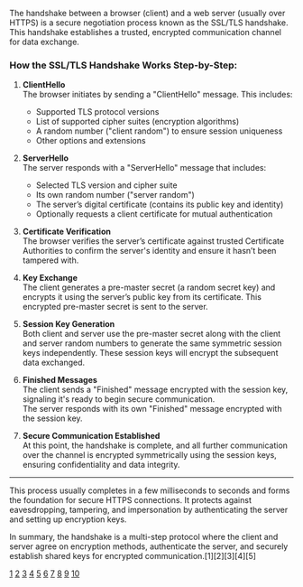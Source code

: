 The handshake between a browser (client) and a web server (usually over HTTPS) is a secure negotiation process known as the
SSL/TLS handshake. This handshake establishes a trusted, encrypted communication channel for data exchange.

### How the SSL/TLS Handshake Works Step-by-Step:

1. **ClientHello**  
   The browser initiates by sending a "ClientHello" message. This includes:

   - Supported TLS protocol versions
   - List of supported cipher suites (encryption algorithms)
   - A random number ("client random") to ensure session uniqueness
   - Other options and extensions

2. **ServerHello**  
   The server responds with a "ServerHello" message that includes:

   - Selected TLS version and cipher suite
   - Its own random number ("server random")
   - The server’s digital certificate (contains its public key and identity)
   - Optionally requests a client certificate for mutual authentication

3. **Certificate Verification**  
   The browser verifies the server’s certificate against trusted Certificate Authorities to confirm the server's identity and
   ensure it hasn’t been tampered with.

4. **Key Exchange**  
   The client generates a pre-master secret (a random secret key) and encrypts it using the server’s public key from its
   certificate. This encrypted pre-master secret is sent to the server.

5. **Session Key Generation**  
   Both client and server use the pre-master secret along with the client and server random numbers to generate the same
   symmetric session keys independently. These session keys will encrypt the subsequent data exchanged.

6. **Finished Messages**  
   The client sends a "Finished" message encrypted with the session key, signaling it's ready to begin secure
   communication.  
   The server responds with its own "Finished" message encrypted with the session key.

7. **Secure Communication Established**  
   At this point, the handshake is complete, and all further communication over the channel is encrypted symmetrically using
   the session keys, ensuring confidentiality and data integrity.

---

This process usually completes in a few milliseconds to seconds and forms the foundation for secure HTTPS connections. It
protects against eavesdropping, tampering, and impersonation by authenticating the server and setting up encryption keys.

In summary, the handshake is a multi-step protocol where the client and server agree on encryption methods, authenticate the
server, and securely establish shared keys for encrypted communication.[1][2][3][4][5]

[1](https://www.globalsign.com/en/blog/all-about-tls-handshakes) [2](https://www.okta.com/identity-101/ssl-handshake/)
[3](https://www.manageengine.com/key-manager/information-center/what-is-ssl-tls-handshake.html)
[4](https://www.bigrock.in/blog/products/email/ssl-tls-handshake-process)
[5](https://www.linkedin.com/pulse/ssltls-handshake-baha-abu-shaqra-phd-dti-uottawa--jlwmf)
[6](https://www.cloudflare.com/learning/ssl/what-happens-in-a-tls-handshake/)
[7](https://www.ssl.com/article/ssl-tls-handshake-ensuring-secure-online-interactions/)
[8](https://developer.okta.com/books/api-security/tls/how/) [9](https://en.wikipedia.org/wiki/Transport_Layer_Security)
[10](https://commandlinefanatic.com/cgi-bin/showarticle.cgi?article=art059)

